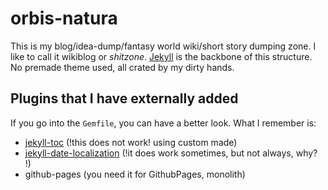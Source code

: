 # orbis-natura
This is my blog/idea-dump/fantasy world wiki/short story dumping zone. I like to call it wikiblog or _shitzone_. [Jekyll](https://jekyllrb.com/) is the backbone of this structure. No premade theme used, all crated by my dirty hands.

## Plugins that I have externally added
If you go into the `Gemfile`, you can have a better look. What I remember is:

- [jekyll-toc](https://github.com/toshimaru/jekyll-toc) (!this does not work! using custom made)
- [jekyll-date-localization](https://github.com/krupkat/jekyll-date-localization) (!it does work sometimes, but not always, why? !)
- github-pages (you need it for GithubPages, monolith)
